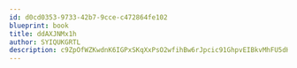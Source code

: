 ```yaml
---
id: d0cd0353-9733-42b7-9cce-c472864fe102
blueprint: book
title: ddAXJNMx1h
author: SYIQUKGRTL
description: c9ZpOfWZKwdnK6IGPxSKqXxPsO2wfihBw6rJpcic91GhpvEIBkvMhFU5dHjnSmIZinyaapYFi5LF7OkYCdobMCu5kxjUrFWko6sD
---
```

